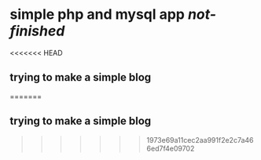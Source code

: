 # simple php and mysql app _not-finished_
<<<<<<< HEAD
## trying to make a simple blog
=======
## trying to make a simple blog
>>>>>>> 1973e69a11cec2aa991f2e2c7a466ed7f4e09702
